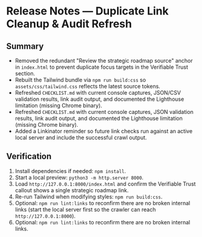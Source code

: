 # Release Notes — Duplicate Link Cleanup & Audit Refresh

## Summary

- Removed the redundant "Review the strategic roadmap source" anchor in `index.html` to prevent duplicate focus targets in the Verifiable Trust section.
- Rebuilt the Tailwind bundle via `npm run build:css` so `assets/css/tailwind.css` reflects the latest source tokens.
- Refreshed `CHECKLIST.md` with current console captures, JSON/CSV validation results, link audit output, and documented the Lighthouse limitation (missing Chrome binary).
- Refreshed `CHECKLIST.md` with current console captures, JSON validation results, link audit output, and documented the Lighthouse limitation (missing Chrome binary).
- Added a Linkinator reminder so future link checks run against an active local server and include the successful crawl output.

## Verification

1. Install dependencies if needed: `npm install`.
2. Start a local preview: `python3 -m http.server 8000`.
3. Load `http://127.0.0.1:8000/index.html` and confirm the Verifiable Trust callout shows a single strategic roadmap link.
4. Re-run Tailwind when modifying styles: `npm run build:css`.
5. Optional: `npm run lint:links` to reconfirm there are no broken internal links (start the local server first so the crawler can reach `http://127.0.0.1:8000`).
5. Optional: `npm run lint:links` to reconfirm there are no broken internal links.
